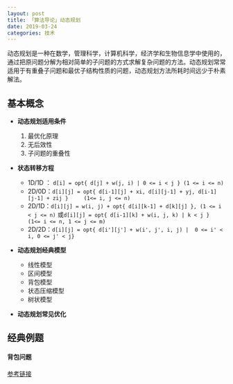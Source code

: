 ```yaml
---
layout: post
title: 「算法导论」动态规划
date: 2019-03-24
categories: 技术
---
```


动态规划是一种在数学，管理科学，计算机科学，经济学和生物信息学中使用的，通过把原问题分解为相对简单的子问题的方式求解复杂问题的方法。动态规划常常适用于有重叠子问题和最优子结构性质的问题，动态规划方法所耗时间远少于朴素解法。



## 基本概念

* **动态规划适用条件**

  1. 最优化原理
  2. 无后效性
  3. 子问题的重叠性

* **状态转移方程**

  * 1D/1D ： `d[i] = opt{ d[j] + w(j, i) | 0 <= i < j } (1 <= i <= n)`
  * 2D/0D：`d[i][j] = opt{ d[i-1][j] + xi, d[i][j-1] + yj, d[i-1][j-1] + zij }     (1<= i, j <= n)`
  * 2D/1D：`d[i][j] = w(i, j) + opt{ d[i][k-1] + d[k][j] }, (1 <= i < j <= n)` 或`d[i][j] = opt{ d[i-1][k] + w(i, j, k) | k < j }    (1<= i <= n, 1 <= j <= m)`
  * 2D/2D：`d[i][j] = opt{ d[i'][j'] + w(i', j', i, j) |  0 <= i' < i, 0 <= j' < j}`

* **动态规划经典模型**

  *  线性模型
  * 区间模型
  * 背包模型
  * 状态压缩模型
  * 树状模型

* **动态规划常见优化**

  

## 经典例题

#### 背包问题







[参考链接](<http://cppblog.com/menjitianya/archive/2015/10/23/212084.html>)